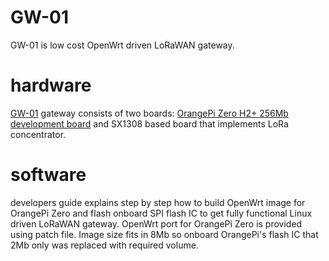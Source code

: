 # GW-01
GW-01 is low cost OpenWrt driven LoRaWAN gateway.

# hardware
[GW-01] gateway consists of two boards:
[OrangePi Zero H2+ 256Mb development board] and SX1308 based board that implements LoRa concentrator.

# software 
developers guide explains step by step how to build OpenWrt image for OrangePi Zero and flash onboard SPI flash IC to get 
fully functional Linux driven LoRaWAN gateway. OpenWrt port for OrangePi Zero is provided using patch file.
Image size fits in 8Mb so onboard OrangePi's flash IC that 2Mb only was replaced with required volume.

[OrangePi Zero H2+ 256Mb development board]: http://www.orangepi.org/orangepizero/

[GW-01]: https://www.wireless-road.com/product-page/gw-01


